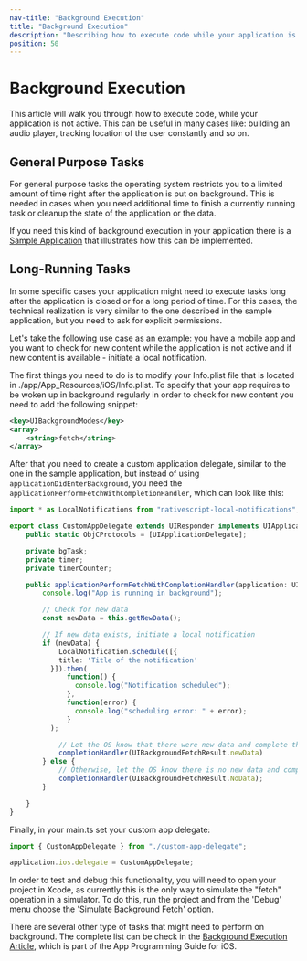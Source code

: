 ```yaml
---
nav-title: "Background Execution"
title: "Background Execution"
description: "Describing how to execute code while your application is in background mode."
position: 50
---
```


# Background Execution

This article will walk you through how to execute code, while your application is not active. This can be useful in many cases like: building an audio player, tracking location of the user constantly and so on.

## General Purpose Tasks

For general purpose tasks the operating system restricts you to a limited amount of time right after the application is put on background. This is needed in cases when you need additional time to finish a currently running task or cleanup the state of the application or the data.

If you need this kind of background execution in your application there is a [Sample Application](https://github.com/NativeScript/sample-ios-background-execution) that illustrates how this can be implemented.

## Long-Running Tasks

In some specific cases your application might need to execute tasks long after the application is closed or for a long period of time. For this cases, the technical realization is very similar to the one described in the sample application, but you need to ask for explicit permissions.

Let's take the following use case as an example: you have a mobile app and you want to check for new content while the application is not active and if new content is available - initiate a local notification.

The first things you need to do is to modify your Info.plist file that is located in ./app/App_Resources/iOS/Info.plist. To specify that your app requires to be woken up in background regularly in order to check for new content you need to add the following snippet:

``` XML
<key>UIBackgroundModes</key>
<array>
    <string>fetch</string>
</array>
```

After that you need to create a custom application delegate, similar to the one in the sample application, but instead of using ```applicationDidEnterBackground```, you need the ```applicationPerformFetchWithCompletionHandler```, which can look like this:

``` TypeScript
import * as LocalNotifications from "nativescript-local-notifications";

export class CustomAppDelegate extends UIResponder implements UIApplicationDelegate {
    public static ObjCProtocols = [UIApplicationDelegate];

    private bgTask;
    private timer;
    private timerCounter;

    public applicationPerformFetchWithCompletionHandler(application: UIApplication, completionHandler: any) {
        console.log("App is running in background");

        // Check for new data
        const newData = this.getNewData();

        // If new data exists, initiate a local notification
        if (newData) {
            LocalNotification.schedule([{
            title: 'Title of the notification'
          }]).then(
              function() {
                console.log("Notification scheduled");
              },
              function(error) {
                console.log("scheduling error: " + error);
              }
          );

            // Let the OS know that there were new data and complete the task
            completionHandler(UIBackgroundFetchResult.newData)
        } else {
            // Otherwise, let the OS know there is no new data and complete the task
            completionHandler(UIBackgroundFetchResult.NoData);
        }

    }
}
```

Finally, in your main.ts set your custom app delegate:

``` TypeScript
import { CustomAppDelegate } from "./custom-app-delegate";

application.ios.delegate = CustomAppDelegate;
```

In order to test and debug this functionality, you will need to open your project in Xcode, as currently this is the only way to simulate the "fetch" operation in a simulator. To do this, run the project and from the 'Debug' menu choose the 'Simulate Background Fetch' option.

There are several other type of tasks that might need to perform on background. The complete list can be check in the [Background Execution Article](https://developer.apple.com/library/content/documentation/iPhone/Conceptual/iPhoneOSProgrammingGuide/BackgroundExecution/BackgroundExecution.html#//apple_ref/doc/uid/TP40007072-CH4-SW4), which is part of the App Programming Guide for iOS.
